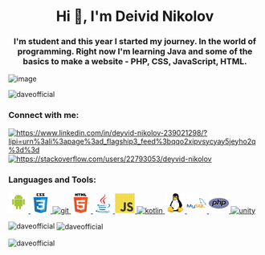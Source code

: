 <h1 align="center">Hi 👋, I'm Deivid Nikolov</h1>
<h3 align="center">I'm student and this year I started my journey. In the world of programming. Right now I'm learning Java and some of the basics to make a website - PHP, CSS, JavaScript, HTML.</h3>

![image](https://github.com/DaveOfficial/DaveOfficial/assets/148842995/e8d2a2ac-b487-415f-a926-49029455d135)


<p align="left"> <img src="https://komarev.com/ghpvc/?username=daveofficial&label=Profile%20views&color=0e75b6&style=flat" alt="daveofficial" /> </p>

<h3 align="left">Connect with me:</h3>
<p align="left">
<a href="https://linkedin.com/in/https://www.linkedin.com/in/deyvid-nikolov-239021298/?lipi=urn%3ali%3apage%3ad_flagship3_feed%3bqqo2xipvsycyay5jeyho2q%3d%3d" target="blank"><img align="center" src="https://raw.githubusercontent.com/rahuldkjain/github-profile-readme-generator/master/src/images/icons/Social/linked-in-alt.svg" alt="https://www.linkedin.com/in/deyvid-nikolov-239021298/?lipi=urn%3ali%3apage%3ad_flagship3_feed%3bqqo2xipvsycyay5jeyho2q%3d%3d" height="30" width="40" /></a>
<a href="https://stackoverflow.com/users/https://stackoverflow.com/users/22793053/deyvid-nikolov" target="blank"><img align="center" src="https://raw.githubusercontent.com/rahuldkjain/github-profile-readme-generator/master/src/images/icons/Social/stack-overflow.svg" alt="https://stackoverflow.com/users/22793053/deyvid-nikolov" height="30" width="40" /></a>
</p>

<h3 align="left">Languages and Tools:</h3>
<p align="left"> <a href="https://developer.android.com" target="_blank" rel="noreferrer"> <img src="https://raw.githubusercontent.com/devicons/devicon/master/icons/android/android-original-wordmark.svg" alt="android" width="40" height="40"/> </a> <a href="https://www.w3schools.com/css/" target="_blank" rel="noreferrer"> <img src="https://raw.githubusercontent.com/devicons/devicon/master/icons/css3/css3-original-wordmark.svg" alt="css3" width="40" height="40"/> </a> <a href="https://git-scm.com/" target="_blank" rel="noreferrer"> <img src="https://www.vectorlogo.zone/logos/git-scm/git-scm-icon.svg" alt="git" width="40" height="40"/> </a> <a href="https://www.w3.org/html/" target="_blank" rel="noreferrer"> <img src="https://raw.githubusercontent.com/devicons/devicon/master/icons/html5/html5-original-wordmark.svg" alt="html5" width="40" height="40"/> </a> <a href="https://www.java.com" target="_blank" rel="noreferrer"> <img src="https://raw.githubusercontent.com/devicons/devicon/master/icons/java/java-original.svg" alt="java" width="40" height="40"/> </a> <a href="https://developer.mozilla.org/en-US/docs/Web/JavaScript" target="_blank" rel="noreferrer"> <img src="https://raw.githubusercontent.com/devicons/devicon/master/icons/javascript/javascript-original.svg" alt="javascript" width="40" height="40"/> </a> <a href="https://kotlinlang.org" target="_blank" rel="noreferrer"> <img src="https://www.vectorlogo.zone/logos/kotlinlang/kotlinlang-icon.svg" alt="kotlin" width="40" height="40"/> </a> <a href="https://www.linux.org/" target="_blank" rel="noreferrer"> <img src="https://raw.githubusercontent.com/devicons/devicon/master/icons/linux/linux-original.svg" alt="linux" width="40" height="40"/> </a> <a href="https://www.mysql.com/" target="_blank" rel="noreferrer"> <img src="https://raw.githubusercontent.com/devicons/devicon/master/icons/mysql/mysql-original-wordmark.svg" alt="mysql" width="40" height="40"/> </a> <a href="https://www.php.net" target="_blank" rel="noreferrer"> <img src="https://raw.githubusercontent.com/devicons/devicon/master/icons/php/php-original.svg" alt="php" width="40" height="40"/> </a> <a href="https://unity.com/" target="_blank" rel="noreferrer"> <img src="https://www.vectorlogo.zone/logos/unity3d/unity3d-icon.svg" alt="unity" width="40" height="40"/> </a> </p>

<p><img align="left" src="https://github-readme-stats.vercel.app/api/top-langs?username=daveofficial&show_icons=true&locale=en&layout=compact" alt="daveofficial" /></p>

<p>&nbsp;<img align="center" src="https://github-readme-stats.vercel.app/api?username=daveofficial&show_icons=true&locale=en" alt="daveofficial" /></p>

<p><img align="center" src="https://github-readme-streak-stats.herokuapp.com/?user=daveofficial&" alt="daveofficial" /></p>
